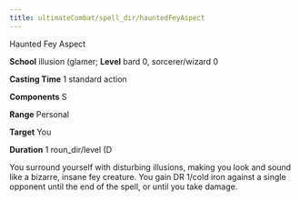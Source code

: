 ```yaml
---
title: ultimateCombat/spell_dir/hauntedFeyAspect
---
```

Haunted Fey Aspect

**School** illusion (glamer; **Level** bard 0, sorcerer/wizard 0

**Casting Time** 1 standard action

**Components** S

**Range** Personal

**Target** You

**Duration** 1 roun_dir/level (D

You surround yourself with disturbing illusions, making you look and sound like a bizarre, insane fey creature. You gain DR 1/cold iron against a single opponent until the end of the spell, or until you take damage.


